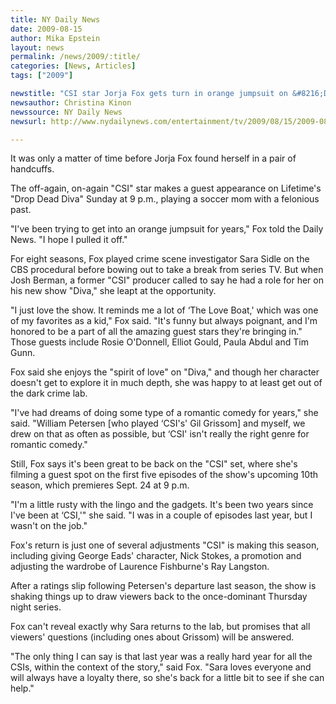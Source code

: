 ```yaml
---
title: NY Daily News
date: 2009-08-15
author: Mika Epstein
layout: news
permalink: /news/2009/:title/
categories: [News, Articles]
tags: ["2009"]

newstitle: "CSI star Jorja Fox gets turn in orange jumpsuit on &#8216;Drop Dead Diva'  "
newsauthor: Christina Kinon  
newssource: NY Daily News  
newsurl: http://www.nydailynews.com/entertainment/tv/2009/08/15/2009-08-15_jorja_fox_gets_turn_in_orange_jumpsuit_as_felonious_on_diva.html  

---
```


It was only a matter of time before Jorja Fox found herself in a pair of handcuffs.

The off-again, on-again "CSI" star makes a guest appearance on Lifetime's "Drop Dead Diva" Sunday at 9 p.m., playing a soccer mom with a felonious past.

"I've been trying to get into an orange jumpsuit for years," Fox told the Daily News. "I hope I pulled it off."

For eight seasons, Fox played crime scene investigator Sara Sidle on the CBS procedural before bowing out to take a break from series TV. But when Josh Berman, a former "CSI" producer called to say he had a role for her on his new show "Diva," she leapt at the opportunity.

"I just love the show. It reminds me a lot of &#8216;The Love Boat,' which was one of my favorites as a kid," Fox said. "It's funny but always poignant, and I'm honored to be a part of all the amazing guest stars they're bringing in." Those guests include Rosie O'Donnell, Elliot Gould, Paula Abdul and Tim Gunn.

Fox said she enjoys the "spirit of love" on "Diva," and though her character doesn't get to explore it in much depth, she was happy to at least get out of the dark crime lab.

"I've had dreams of doing some type of a romantic comedy for years," she said. "William Petersen [who played &#8216;CSI's' Gil Grissom] and myself, we drew on that as often as possible, but &#8216;CSI' isn't really the right genre for romantic comedy."

Still, Fox says it's been great to be back on the "CSI" set, where she's filming a guest spot on the first five episodes of the show's upcoming 10th season, which premieres Sept. 24 at 9 p.m.

"I'm a little rusty with the lingo and the gadgets. It's been two years since I've been at &#8216;CSI,'" she said. "I was in a couple of episodes last year, but I wasn't on the job."

Fox's return is just one of several adjustments "CSI" is making this season, including giving George Eads' character, Nick Stokes, a promotion and adjusting the wardrobe of Laurence Fishburne's Ray Langston.

After a ratings slip following Petersen's departure last season, the show is shaking things up to draw viewers back to the once-dominant Thursday night series.

Fox can't reveal exactly why Sara returns to the lab, but promises that all viewers' questions (including ones about Grissom) will be answered.

"The only thing I can say is that last year was a really hard year for all the CSIs, within the context of the story," said Fox. "Sara loves everyone and will always have a loyalty there, so she's back for a little bit to see if she can help."  
